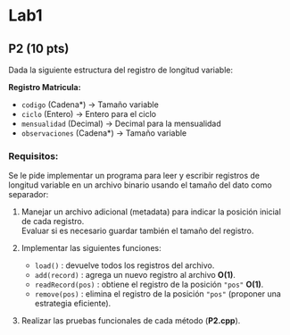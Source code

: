 # Lab1

## P2 (10 pts)

Dada la siguiente estructura del registro de longitud variable:

**Registro Matricula:**
- `codigo` (Cadena*)        → Tamaño variable
- `ciclo` (Entero)          → Entero para el ciclo
- `mensualidad` (Decimal)   → Decimal para la mensualidad
- `observaciones` (Cadena*) → Tamaño variable

### Requisitos:
Se le pide implementar un programa para leer y escribir registros de longitud variable en un archivo binario usando el tamaño del dato como separador:

1. Manejar un archivo adicional (metadata) para indicar la posición inicial de cada registro.  
   Evaluar si es necesario guardar también el tamaño del registro.

2. Implementar las siguientes funciones:
    - `load()` : devuelve todos los registros del archivo.
    - `add(record)` : agrega un nuevo registro al archivo **O(1)**.
    - `readRecord(pos)` : obtiene el registro de la posición `"pos"` **O(1)**.
    - `remove(pos)` : elimina el registro de la posición `"pos"` (proponer una estrategia eficiente).

3. Realizar las pruebas funcionales de cada método (**P2.cpp**).